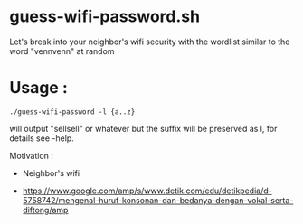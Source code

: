 # guess-wifi-password.sh

Let's break into your neighbor's wifi security with the wordlist similar to the word "vennvenn" at random

# Usage :

```./guess-wifi-password -l {a..z}``` 

will output "sellsell" or whatever but the suffix will be preserved as l, for details see -help.

Motivation :
* Neighbor's wifi

* https://www.google.com/amp/s/www.detik.com/edu/detikpedia/d-5758742/mengenal-huruf-konsonan-dan-bedanya-dengan-vokal-serta-diftong/amp
